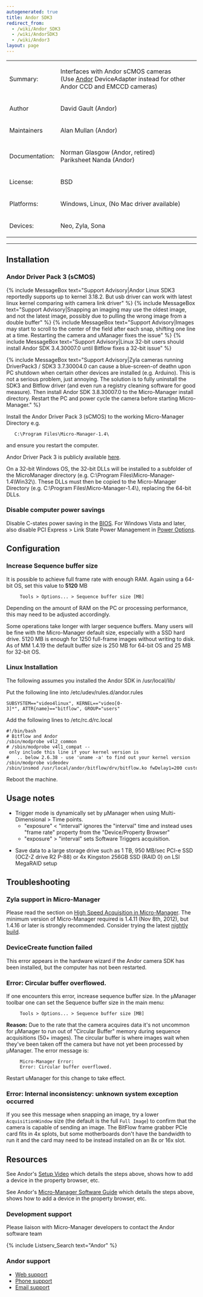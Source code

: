 ```yaml
---
autogenerated: true
title: Andor SDK3
redirect_from:
  - /wiki/Andor_SDK3
  - /wiki/AndorSDK3
  - /wiki/Andor3
layout: page
---
```


<table>
<tr>
<td><p>Summary:</p></td>
<td><p>Interfaces with Andor sCMOS cameras<br />
(Use <a href="Andor">Andor</a> DeviceAdapter instead for other Andor CCD and EMCCD cameras)</p></td>
</tr>
<tr>
<td><p>Author</p></td>
<td><p>David Gault (Andor)</p></td>
</tr>
<tr>
<td><p>Maintainers</p></td>
<td><p>Alan Mullan (Andor)</p></td>
</tr>
<tr>
<td><p>Documentation:</p></td>
<td><p>Norman Glasgow (Andor, retired)<br />
Pariksheet Nanda (Andor)</p></td>
</tr>
<tr>
<td><p>License:</p></td>
<td><p>BSD</p></td>
</tr>
<tr>
<td><p>Platforms:</p></td>
<td><p>Windows, Linux, (No Mac driver available)</p></td>
</tr>
<tr>
<td><p>Devices:</p></td>
<td><p>Neo, Zyla, Sona</p></td>
</tr>
</table>

------------------------------------------------------------------------

## Installation

### Andor Driver Pack 3 (sCMOS)

{% include MessageBox text="Support Advisory|Andor Linux SDK3 reportedly supports up to kernel 3.18.2. But usb driver can work with latest linux kernel comparing with camera link driver" %}
{% include MessageBox text="Support Advisory|Snapping an imaging may use the oldest image, and not the latest image, possibly due to pulling the wrong image from a double buffer" %}
{% include MessageBox text="Support Advisory|Images may start to scroll to the center of the field after each snap, shifting one line at a time. Restarting the camera and uManager fixes the issue" %}
{% include MessageBox text="Support Advisory|Linux 32-bit users should install Andor SDK 3.4.30007.0 until Bitflow fixes a 32-bit issue" %}

{% include MessageBox text="Support Advisory\|Zyla cameras running
DriverPack3 / SDK3 3.7.30004.0 can cause a blue-screen-of deathn upon
PC shutdown when certain other devices are installed (e.g. Arduino).
This is not a serious problem, just annoying. The solution is to fully
uninstall the SDK3 and Bitflow driver (and even run a registry cleaning
software for good measure). Then install Andor SDK 3.8.30007.0 to the
Micro-Manager install directory. Restart the PC and power cycle the
camera before starting Micro-Manager." %}

Install the Andor Driver Pack 3 (sCMOS) to the working Micro-Manager
Directory e.g.

```
   C:\Program Files\Micro-Manager-1.4\
```

and ensure you restart the computer.

Andor Driver Pack 3 is publicly available [here](https://andor.oxinst.com/downloads/).

On a 32-bit Windows OS, the 32-bit DLLs will be installed to a subfolder
of the MicroManager directory (e.g. C:\\Program
Files\\Micro-Manager-1.4\\Win32\\). These DLLs must then be copied to
the Micro-Manager Directory (e.g. C:\\Program
Files\\Micro-Manager-1.4\\), replacing the 64-bit DLLs.

### Disable computer power savings

Disable C-states power saving in the
[BIOS](Personal_computer_setup#bios). For Windows Vista and
later, also disable PCI Express &gt; Link State Power Management in
[Power Options](Personal_computer_setup#power-options).

## Configuration

### Increase Sequence buffer size

It is possible to achieve full frame rate with enough RAM. Again using a
64-bit OS, set this value to **5120** MB

```
     Tools > Options... > Sequence buffer size [MB]
```

Depending on the amount of RAM on the PC or processing performance, this
may need to be adjusted accordingly.

Some operations take longer with larger sequence buffers. Many users
will be fine with the Micro-Manager default size, especially with a SSD
hard drive. 5120 MB is enough for 1250 full-frame images without writing
to disk. As of MM 1.4.19 the default buffer size is 250 MB for 64-bit OS
and 25 MB for 32-bit OS.

### Linux Installation

The following assumes you installed the Andor SDK in /usr/local/lib/

Put the following line into /etc/udev/rules.d/andor.rules

```
SUBSYSTEM=="video4linux", KERNEL=="video[0-3]*", ATTR{name}=="bitflow", GROUP="users"
```

Add the following lines to /etc/rc.d/rc.local

```
#!/bin/bash
# Bitflow and Andor
/sbin/modprobe v4l2_common
# /sbin/modprobe v4l1_compat -- only include this line if your kernel version is 
#   .. below 2.6.38 - use 'uname -a' to find out your kernel version
/sbin/modprobe videodev
/sbin/insmod /usr/local/andor/bitflow/drv/bitflow.ko fwDelay1=200 customFlags=1
```

Reboot the machine.

## Usage notes

-   Trigger mode is dynamically set by µManager when using
    Multi-Dimensional &gt; Time points.
    -   "exposure" &lt; "interval" ignores the "interval" time and
        instead uses "frame rate" property from the "Device/Property
        Browser"
    -   "exposure" &gt; "interval" sets Software Triggers acquisition.

<!-- -->

-   Save data to a large storage drive such as 1 TB, 950 MB/sec PCI-e
    SSD (OCZ-Z drive R2 P-88) or 4x Kingston 256GB SSD (RAID 0) on LSI
    MegaRAID setup

## Troubleshooting

### Zyla support in Micro-Manager

Please read the section on [High Speed Acquisition in
Micro-Manager](High_Speed_Acquisition_in_Micro-Manager). The
minimum version of Micro-Manager required is 1.4.11 (Nov 8th, 2012), but
1.4.16 or later is strongly recommended. Consider trying the latest
[nightly build](Micro-Manager_Nightly_Builds).

### DeviceCreate function failed

This error appears in the hardware wizard if the Andor camera SDK has
been installed, but the computer has not been restarted.

### Error: Circular buffer overflowed.

If one encounters this error, increase sequence buffer size. In the
µManager toolbar one can set the Sequence buffer size in the main menu:

```
     Tools > Options... > Sequence buffer size [MB]
```

**Reason:** Due to the rate that the camera acquires data it's not
uncommon for µManager to run out of "Circular Buffer" memory during
sequence acquisitions (50+ images). The circular buffer is where images
wait when they've been taken off the camera but have not yet been
processed by µManager. The error message is:

```
     Micro-Manager Error:
     Error: Circular buffer overflowed.
```

Restart uManager for this change to take effect.

### Error: Internal inconsistency: unknown system exception occurred

If you see this message when snapping an image, try a lower
`AcquisitionWindow` size (the default is the full `Full Image`) to
confirm that the camera is capable of sending an image. The BitFlow
frame grabber PCIe card fits in 4x splots, but some motherboards don't
have the bandwidth to run it and the card may need to be instead
installed on an 8x or 16x slot.

## Resources

See Andor's [Setup
Video](https://andor.oxinst.com/learning/view/article/setting-up-and-using-andors-scmos-camera-range-in-the-micro-manager)
which details the steps above, shows how to add a device in the property
browser, etc.

See Andor's [Micro-Manager Software
Guide](https://andor.oxinst.com/downloads/uploads/Andor_MicroManager_Guide_For_Neo_and_Zyla.pdf)
which details the steps above, shows how to add a device in the property
browser, etc.

### Development support

Please liaison with Micro-Manager developers to contact the Andor
software team

{% include Listserv_Search text="Andor" %}

### Andor support

-   [Web
    support](https://andor.oxinst.com/support/)
-   [Phone support](https://andor.oxinst.com/contact)
-   [Email support](mailto:3rdpartysupport@andor.com)
